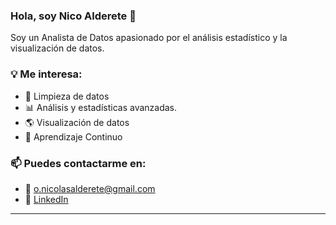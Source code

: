 ### Hola, soy Nico Alderete 👋  
Soy un Analista de Datos apasionado por el análisis estadístico y la visualización de datos.

### 💡 Me interesa:
- 🧹 Limpieza de datos  
- 📊 Análisis y estadísticas avanzadas.  
- 🌎 Visualización de datos
- 📘 Aprendizaje Continuo    

### 📫 Puedes contactarme en:  
- 📧 [o.nicolasalderete@gmail.com](mailto:o.nicolasalderete@gmail.com)  
- 💼 [LinkedIn](https://www.linkedin.com/in/nicolas-alderete)  

---

